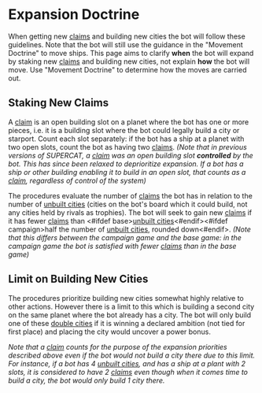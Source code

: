 # Expansion Doctrine

When getting new <ins>claims</ins> and building new cities the bot will follow these guidelines. Note that the bot will still use the guidance in the "Movement Doctrine" to move ships. This page aims to clarify **when** the bot will expand by staking new <ins>claims</ins> and building new cities, not explain **how** the bot will move. Use "Movement Doctrine" to determine how the moves are carried out.

## Staking New Claims

A <ins>claim</ins> is an open building slot on a planet where the bot has one or more pieces, i.e. it is a building slot where the bot could legally build a city or starport. Count each slot separately: if the bot has a ship at a planet with two open slots, count the bot as having two <ins>claims</ins>. *(Note that in previous versions of SUPERCAT, a <ins>claim</ins> was an open building slot **controlled** by the bot. This has since been relaxed to deprioritize expansion. If a bot has a ship or other building enabling it to build in an open slot, that counts as a <ins>claim</ins>, regardless of control of the system)* 

The procedures evaluate the number of <ins>claims</ins> the bot has in relation to the number of <ins>unbuilt cities</ins> (cities on the bot's board which it could build, not any cities held by rivals as trophies). The bot will seek to gain new <ins>claims</ins> if it has fewer <ins>claims</ins> than <#ifdef base><ins>unbuilt cities</ins><#endif><#ifdef campaign>half the number of <ins>unbuilt cities</ins>, rounded down<#endif>.
*(Note that this differs between the campaign game and the base game: in the campaign game the bot is satisfied with fewer <ins>claims</ins> than in the base game)*

## Limit on Building New Cities

The procedures prioritize building new cities somewhat highly relative to other actions. However there is a limit to this which is building a second city on the same planet where the bot already has a city. The bot will only build one of these <ins>double cities</ins> if it is winning a declared ambition (not tied for first place) and placing the city would uncover a power bonus.

*Note that a <ins>claim</ins> counts for the purpose of the expansion priorities described above even if the bot would not build a city there due to this limit. For instance, if a bot has 4 <ins>unbuilt cities</ins>, and has a ship at a plant with 2 slots, it is considered to have 2 <ins>claims</ins> even though when it comes time to build a city, the bot would only build 1 city there.*

<div class="pagebreak"> </div>
